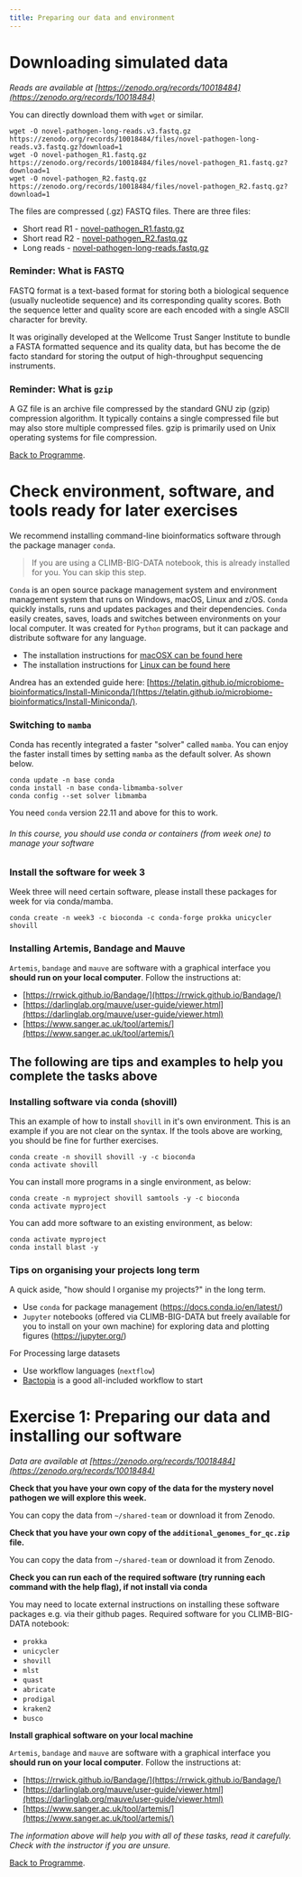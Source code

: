 ```yaml
---
title: Preparing our data and environment
---
```



# Downloading simulated data 

*Reads are available at [https://zenodo.org/records/10018484](https://zenodo.org/records/10018484)*

You can directly download them with `wget` or similar. 

```
wget -O novel-pathogen-long-reads.v3.fastq.gz https://zenodo.org/records/10018484/files/novel-pathogen-long-reads.v3.fastq.gz?download=1
wget -O novel-pathogen_R1.fastq.gz https://zenodo.org/records/10018484/files/novel-pathogen_R1.fastq.gz?download=1
wget -O novel-pathogen_R2.fastq.gz https://zenodo.org/records/10018484/files/novel-pathogen_R2.fastq.gz?download=1
```

The files are compressed (.gz) FASTQ files. There are three files: 

* Short read R1 - [novel-pathogen_R1.fastq.gz](https://zenodo.org/records/10018484/files/novel-pathogen_R1.fastq.gz?download=1)
* Short read R2 - [novel-pathogen_R2.fastq.gz](https://zenodo.org/records/10018484/files/novel-pathogen_R2.fastq.gz?download=1) 
* Long reads - [novel-pathogen-long-reads.fastq.gz](https://zenodo.org/records/10018484/files/novel-pathogen-long-reads.v3.fastq.gz?download=1)


### Reminder: What is FASTQ

FASTQ format is a text-based format for storing both a biological sequence (usually nucleotide sequence) and its corresponding quality scores. Both the sequence letter and quality score are each encoded with a single ASCII character for brevity.

It was originally developed at the Wellcome Trust Sanger Institute to bundle a FASTA formatted sequence and its quality data, but has become the de facto standard for storing the output of high-throughput sequencing instruments.

### Reminder: What is `gzip` 

A GZ file is an archive file compressed by the standard GNU zip (gzip) compression algorithm. It typically contains a single compressed file but may also store multiple compressed files. gzip is primarily used on Unix operating systems for file compression.

[Back to Programme]({{site.baseurl}}/modules/sequence-analysis/programme/).


# Check environment, software, and tools ready for later exercises

We recommend installing command-line bioinformatics software through the package manager `conda`.

> If you are using a CLIMB-BIG-DATA notebook, this is already installed for you. You can skip this step.

`Conda` is an open source package management system and environment management system that runs on Windows, macOS, Linux and z/OS. `Conda` quickly installs, runs and updates packages and their dependencies. `Conda` easily creates, saves, loads and switches between environments on your local computer. It was created for `Python` programs, but it can package and distribute software for any language.

* The installation instructions for [macOSX can be found here](https://docs.conda.io/projects/conda/en/latest/user-guide/install/macos.html)
* The installation instructions for [Linux can be found here](https://docs.conda.io/projects/conda/en/latest/user-guide/install/linux.html)

Andrea has an extended guide here: [https://telatin.github.io/microbiome-bioinformatics/Install-Miniconda/](https://telatin.github.io/microbiome-bioinformatics/Install-Miniconda/). 

### Switching to `mamba` 

Conda has recently integrated a faster "solver" called `mamba`. You can enjoy the faster install times by setting `mamba` as the default solver. As shown below.

```
conda update -n base conda
conda install -n base conda-libmamba-solver
conda config --set solver libmamba
```

You need `conda` version 22.11 and above for this to work. 

###### In this course, you should use conda or containers (from week one) to manage your software

### Install the software for week 3 
Week three will need certain software, please install these packages for week for via conda/mamba. 

```
conda create -n week3 -c bioconda -c conda-forge prokka unicycler shovill
```

### Installing Artemis, Bandage and Mauve 

`Artemis`, `bandage` and `mauve` are software with a graphical interface you **should run on your local computer**. Follow the instructions at:

* [https://rrwick.github.io/Bandage/](https://rrwick.github.io/Bandage/)
* [https://darlinglab.org/mauve/user-guide/viewer.html](https://darlinglab.org/mauve/user-guide/viewer.html)
* [https://www.sanger.ac.uk/tool/artemis/](https://www.sanger.ac.uk/tool/artemis/)

## The following are tips and examples to help you complete the tasks above 

### Installing software via conda (shovill)
This an example of how to install `shovill` in it's own environment. This is an example if you are not clear on the syntax. If the tools above are working, you should be fine for further exercises. 

```
conda create -n shovill shovill -y -c bioconda
conda activate shovill
```

You can install more programs in a single environment, as below:
```
conda create -n myproject shovill samtools -y -c bioconda
conda activate myproject
```

You can add more software to an existing environment, as below:
```
conda activate myproject 
conda install blast -y 
```

### Tips on organising your projects long term

A quick aside, "how should I organise my projects?" in the long term. 

* Use `conda` for package management (https://docs.conda.io/en/latest/)
* `Jupyter` notebooks (offered via CLIMB-BIG-DATA but freely available for you to install on your own machine) for exploring data and plotting figures (https://jupyter.org/)

For Processing large datasets

* Use workflow languages (`nextflow`)
* [Bactopia](https://bactopia.github.io/) is a good all-included workflow to start


# Exercise 1: Preparing our data and installing our software 

*Data are available at [https://zenodo.org/records/10018484](https://zenodo.org/records/10018484)*

**Check that you have your own copy of the data for the mystery novel pathogen we will explore this week.** 

You can copy the data from `~/shared-team` or download it from Zenodo.

**Check that you have your own copy of the `additional_genomes_for_qc.zip` file.** 

You can copy the data from `~/shared-team` or download it from Zenodo.

**Check you can run each of the required software (try running each command with the help flag), if not install via conda** 

You may need to locate external instructions on installing these software packages e.g. via their github pages. Required software for you CLIMB-BIG-DATA notebook:

* `prokka` 
* `unicycler` 
* `shovill`
* `mlst`
* `quast`
* `abricate`
* `prodigal`
* `kraken2`
* `busco`

**Install graphical software on your local machine**

`Artemis`, `bandage` and `mauve` are software with a graphical interface you **should run on your local computer**. Follow the instructions at:

* [https://rrwick.github.io/Bandage/](https://rrwick.github.io/Bandage/)
* [https://darlinglab.org/mauve/user-guide/viewer.html](https://darlinglab.org/mauve/user-guide/viewer.html)
* [https://www.sanger.ac.uk/tool/artemis/](https://www.sanger.ac.uk/tool/artemis/)

_The information above will help you with all of these tasks, read it carefully. Check with the instructor if you are unsure._ 



[Back to Programme]({{site.baseurl}}/modules/sequence-analysis/programme/).